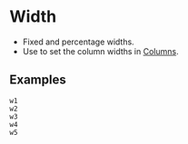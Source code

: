 # Width

- Fixed and percentage widths.
- Use to set the column widths in [Columns](#columns).

## Examples

<div class="pa3 ba b--gray-300">
    <div class="mb3">
        <div class="h1 bg-gray w1 br b--blue"></div>
        <code class="mt1 clipboard">w1</code>
    </div>
    <div class="mb3">
        <div class="h1 bg-gray w2 br b--blue"></div>
        <code class="mt1 clipboard">w2</code>
    </div>
    <div class="mb3">
        <div class="h1 bg-gray w3 br b--blue"></div>
        <code class="mt1 clipboard">w3</code>
    </div>
    <div class="mb3">
        <div class="h1 bg-gray w4 br b--blue"></div>
        <code class="mt1 clipboard">w4</code>
    </div>
    <div>
        <div class="h1 bg-gray w5 br b--blue"></div>
        <code class="mt1 clipboard">w5</code>
    </div>
</div>